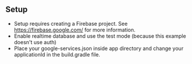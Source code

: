 ## Setup

- Setup requires creating a Firebase project. See https://firebase.google.com/ for more information.
- Enable realtime database and use the test mode (because this example doesn't use auth)
- Place your google-services.json inside app directory and change your applicationId in the build.gradle file.

